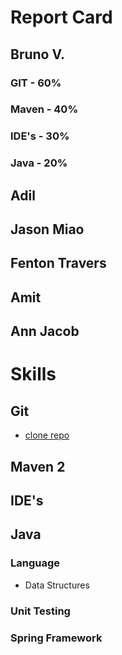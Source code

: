 

# Report Card

## Bruno V.

### GIT - 60%
### Maven - 40%
### IDE's - 30%
### Java - 20%


## Adil 


## Jason Miao

## Fenton Travers

## Amit

## Ann Jacob



# Skills

## Git

* [clone repo](/training/git.html#clone)

## Maven 2


## IDE's


## Java

### Language

* Data Structures

### Unit Testing

### Spring Framework

### 
